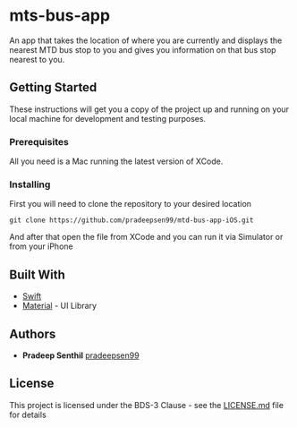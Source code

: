 # mts-bus-app

An app that takes the location of where you are currently and displays the nearest MTD bus stop to you and gives you information on that bus stop nearest to you.

## Getting Started

These instructions will get you a copy of the project up and running on your local machine for development and testing purposes.

### Prerequisites

All you need is a Mac running the latest version of XCode.

### Installing

First you will need to clone the repository to your desired location

```
git clone https://github.com/pradeepsen99/mtd-bus-app-iOS.git
```
And after that open the file from XCode and you can run it via Simulator or from your iPhone

## Built With

* [Swift](https://developer.apple.com/swift/)
* [Material](https://github.com/CosmicMind/Material.git) - UI Library

## Authors

* **Pradeep Senthil** [pradeepsen99](https://github.com/pradeepsen99)

## License

This project is licensed under the BDS-3 Clause - see the [LICENSE.md](LICENSE.md) file for details
